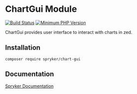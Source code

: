 # ChartGui Module
[![Build Status](https://travis-ci.org/spryker/chart-gui.svg)](https://travis-ci.org/spryker/chart-gui)
[![Minimum PHP Version](https://img.shields.io/badge/php-%3E%3D%207.3-8892BF.svg)](https://php.net/)

ChartGui provides user interface to interact with charts in zed.

## Installation

```
composer require spryker/chart-gui
```

## Documentation

[Spryker Documentation](https://documentation.spryker.com/module_guide/overview.htm)
